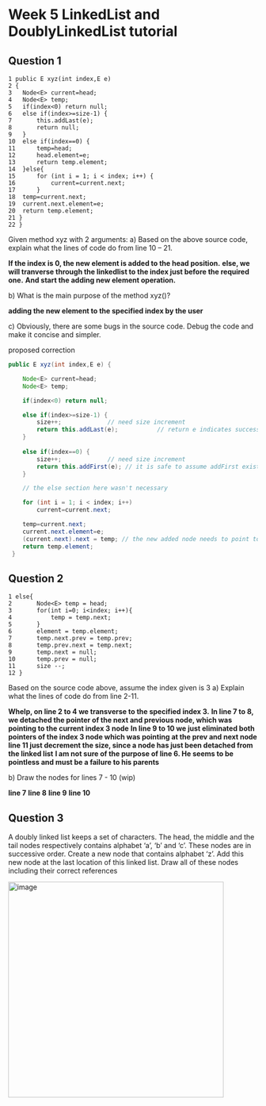# Week 5 LinkedList and DoublyLinkedList tutorial

## Question 1
```
1 public E xyz(int index,E e)
2 {
3   Node<E> current=head;
4   Node<E> temp;
5   if(index<0) return null;
6   else if(index>=size-1) {
7       this.addLast(e);
8       return null;
9   }
10  else if(index==0) {
11      temp=head;
12      head.element=e;
13      return temp.element;
14  }else{
15      for (int i = 1; i < index; i++) { 
16          current=current.next;
17      }
18  temp=current.next;
19  current.next.element=e;
20  return temp.element;
21 }
22 }
```
Given method xyz with 2 arguments:
a) Based on the above source code, explain what the lines of code do from line 10 – 21.

**If the index is 0, the new element is added to the head position.** 
**else, we will tranverse through the linkedlist to the index just before the required one.** 
**And start the adding new element operation.**

b) What is the main purpose of the method xyz()?

**adding the new element to the specified index by the user**

c) Obviously, there are some bugs in the source code. Debug the code and make it concise and 
simpler.

proposed correction
``` java
public E xyz(int index,E e) {

    Node<E> current=head;
    Node<E> temp;

    if(index<0) return null;

    else if(index>=size-1) {
        size++;             // need size increment
        return this.addLast(e);           // return e indicates successful operation
    }
    
    else if(index==0) {
        size++;             // need size increment
        return this.addFirst(e); // it is safe to assume addFirst exist, as it shorten our code
    }

    // the else section here wasn't necessary

    for (int i = 1; i < index; i++) 
        current=current.next;

    temp=current.next;
    current.next.element=e;
    (current.next).next = temp; // the new added node needs to point to the next index
    return temp.element;
 }
```

## Question 2
```
1 else{
2       Node<E> temp = head;
3       for(int i=0; i<index; i++){
4           temp = temp.next;
5       } 
6       element = temp.element;
7       temp.next.prev = temp.prev;
8       temp.prev.next = temp.next;
9       temp.next = null;
10      temp.prev = null;
11      size --;
12 }
```


Based on the source code above, assume the index given is 3
a) Explain what the lines of code do from line 2-11.

**Whelp, on line 2 to 4 we transverse to the specified index 3.**
**In line 7 to 8, we detached the pointer of the next and previous node, which was pointing to the current index 3 node**
**In line 9 to 10 we just eliminated both pointers of the index 3 node which was pointing at the prev and next node**
**line 11 just decrement the size, since a node has just been detached from the linked list**
**I am not sure of the purpose of line 6. He seems to be pointless and must be a failure to his parents**

b) Draw the nodes for lines 7 - 10 (wip)

**line 7**
**line 8**
**line 9**
**line 10**

## Question 3
A doubly linked list keeps a set of characters. The head, the middle and the tail nodes respectively
contains alphabet ‘a’, ‘b’ and ‘c’. These nodes are in successive order. Create a new node that contains
alphabet ‘z’. Add this new node at the last location of this linked list. Draw all of these nodes including
their correct references

<img width="435" alt="image" src="https://user-images.githubusercontent.com/127722651/232944391-f0e49840-1119-401f-a847-306f3eda543a.png">

